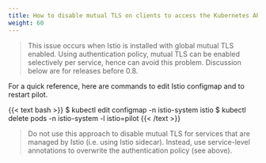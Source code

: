```yaml
---
title: How to disable mutual TLS on clients to access the Kubernetes API Server (or any control services that don't have Istio sidecar)?
weight: 60
---
```


> This issue occurs when Istio is installed with global mutual TLS enabled. Using authentication policy, mutual TLS can be enabled selectively per service, hence can avoid this problem. Discussion below are for releases before 0.8.

For a quick reference, here are commands to edit Istio configmap and to restart pilot.

{{< text bash >}}
$ kubectl edit configmap -n istio-system istio
$ kubectl delete pods -n istio-system -l istio=pilot
{{< /text >}}

> Do not use this approach to disable mutual TLS for services that are managed
by Istio (i.e. using Istio sidecar). Instead, use service-level annotations
to overwrite the authentication policy (see above).
